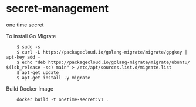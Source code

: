# secret-management
one time secret


To install Go Migrate

```
    $ sudo -s
    $ curl -L https://packagecloud.io/golang-migrate/migrate/gpgkey | apt-key add -
    $ echo "deb https://packagecloud.io/golang-migrate/migrate/ubuntu/ $(lsb_release -sc) main" > /etc/apt/sources.list.d/migrate.list
    $ apt-get update
    $ apt-get install -y migrate

```

Build Docker Image

```
    docker build -t onetime-secret:v1 .

```